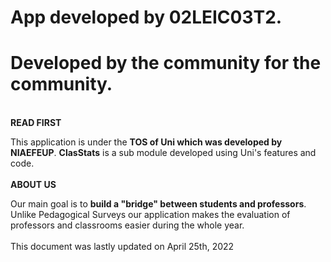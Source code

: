 # App developed by 02LEIC03T2.
# Developed by the community for the community.
\
**READ FIRST**


This application is under the **TOS of Uni which was developed by NIAEFEUP**. **ClasStats** is a sub module developed using Uni's features and code.
\
\
**ABOUT US**


Our main goal is to **build a "bridge" between students and professors**. Unlike Pedagogical Surveys our application makes the evaluation of professors and classrooms easier during the whole year.
\
\
This document was lastly updated on April 25th, 2022
